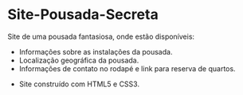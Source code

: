 # Site-Pousada-Secreta
Site de uma pousada fantasiosa, onde estão disponíveis:
- Informações sobre as instalações da pousada.
- Localização geográfica da pousada.
- Informações de contato no rodapé e link para reserva de quartos.

* Site construído com HTML5 e CSS3.
